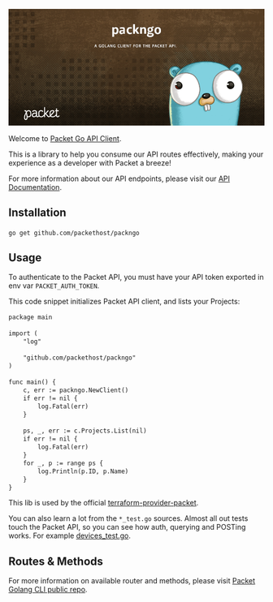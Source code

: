 <!-- <meta>
{
    "title":"Go",
    "description":"An official Golang client for the Packet API",
    "author":"Zalkar Ziiaidin",
    "github":"zalkar-z",
    "date": "2019/12/11",
    "tag":["Go", "CLI"]
}
</meta> -->

![Packet Go API Client Banner](/images/libraries/go/go-banner.png)

Welcome to [Packet Go API Client](https://github.com/packethost/packngo).

This is a library to help you consume our API routes effectively, making your experience as a developer with Packet a breeze!

For more information about our API endpoints, please visit our [API Documentation](https://www.packet.com/developers/api/).

## Installation

`go get github.com/packethost/packngo`

## Usage

To authenticate to the Packet API, you must have your API token exported in env var `PACKET_AUTH_TOKEN`.

This code snippet initializes Packet API client, and lists your Projects:

```
package main

import (
	"log"

	"github.com/packethost/packngo"
)

func main() {
	c, err := packngo.NewClient()
	if err != nil {
		log.Fatal(err)
	}

	ps, _, err := c.Projects.List(nil)
	if err != nil {
		log.Fatal(err)
	}
	for _, p := range ps {
		log.Println(p.ID, p.Name)
	}
}
```

This lib is used by the official [terraform-provider-packet](https://github.com/terraform-providers/terraform-provider-packet).

You can also learn a lot from the `*_test.go` sources. Almost all out tests touch the Packet API, so you can see how auth, querying and POSTing works. For example [devices_test.go](https://github.com/packethost/packngo/blob/master/devices_test.go).

## Routes & Methods

For more information on available router and methods, please visit [Packet Golang CLI public repo](https://github.com/packethost/packngo).

